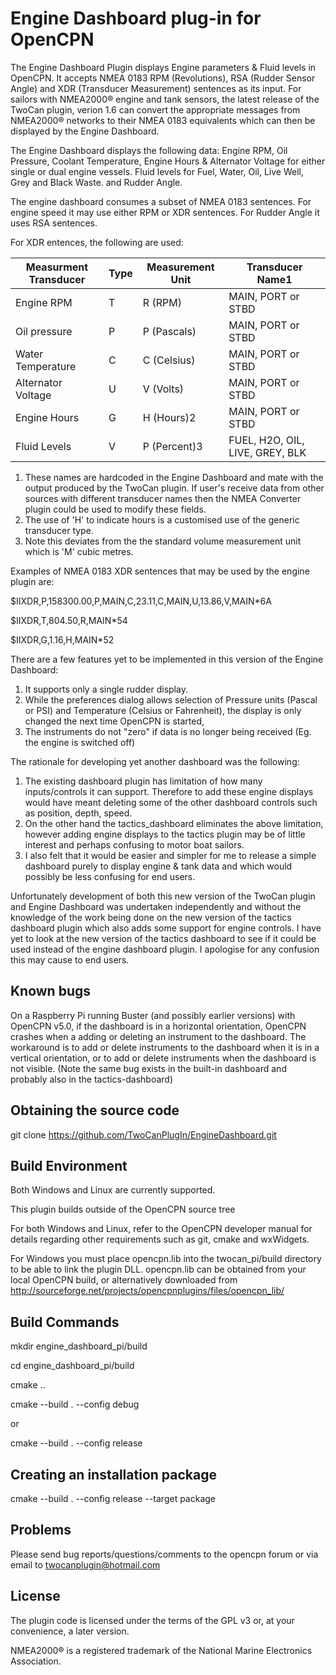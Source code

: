 Engine Dashboard plug-in for OpenCPN
====================================

The Engine Dashboard Plugin displays Engine parameters & Fluid levels in OpenCPN. It accepts NMEA 0183 RPM (Revolutions), RSA (Rudder Sensor Angle) and XDR (Transducer Measurement) sentences as its input. For sailors with NMEA2000® engine and tank sensors, the latest release of the TwoCan plugin, verion 1.6 can convert the appropriate messages from NMEA2000® networks to their NMEA 0183 equivalents which can then be displayed by the Engine Dashboard.

The Engine Dashboard displays the following data:
Engine RPM, Oil Pressure, Coolant Temperature, Engine Hours & Alternator Voltage for either single or dual engine vessels.
Fluid levels for Fuel, Water, Oil, Live Well, Grey and Black Waste.
and Rudder Angle.

The engine dashboard consumes a subset of NMEA 0183 sentences.
For engine speed it may use either RPM or XDR sentences.
For Rudder Angle it uses RSA sentences.

For XDR entences, the following are used:

| Measurment	Transducer |	Type	|	Measurement Unit |	Transducer Name1|
|-----------------------|------|------------------|-----------------|
|Engine RPM | T | R (RPM)| MAIN, PORT or STBD|
|Oil pressure	| P |	P (Pascals)	| MAIN, PORT or STBD|
|Water Temperature	| C |		C (Celsius)		| MAIN, PORT or STBD|
|Alternator Voltage |	U |	V (Volts)	| MAIN, PORT or STBD|
|Engine Hours |	G  | H (Hours)2	| MAIN, PORT or STBD|
|Fluid Levels	| V  |	P (Percent)3	 |	FUEL, H2O, OIL, LIVE, GREY, BLK|

1. These names are hardcoded in the Engine Dashboard and mate with the output produced by the TwoCan plugin. If user's receive data from other sources with different transducer names then the NMEA Converter plugin could be used to modify these fields.
2. The use of 'H' to indicate hours is a customised use of the generic transducer type.
3. Note this deviates from the the standard volume measurement unit which is 'M' cubic metres.

Examples of NMEA 0183 XDR sentences that may be used by the engine plugin are:

$IIXDR,P,158300.00,P,MAIN,C,23.11,C,MAIN,U,13.86,V,MAIN&ast;6A

$IIXDR,T,804.50,R,MAIN&ast;54

$IIXDR,G,1.16,H,MAIN&ast;52


There are a few features yet to be implemented in this version of the Engine Dashboard:
1. It supports only a single rudder display.
2. While the preferences dialog allows selection of Pressure units (Pascal or PSI) and Temperature (Celsius or Fahrenheit), the display is only changed the next time OpenCPN is started,
3. The instruments do not "zero" if data is no longer being received (Eg. the engine is switched off)

The rationale for developing yet another dashboard was the following:
1. The existing dashboard plugin has limitation of how many inputs/controls it can support. Therefore to add these engine displays would have meant deleting some of the other dashboard controls such as position, depth, speed. 
2. On the other hand the tactics_dashboard eliminates the above limitation, however adding engine displays to the tactics plugin may be of little interest and perhaps confusing to motor boat sailors. 
3. I also felt that it would be easier and simpler for me to release a simple dashboard purely to display engine & tank data and which would possibly be less confusing for end users. 

Unfortunately development of both this new version of the TwoCan plugin and Engine Dashboard was undertaken independently and without the knowledge of the work being done on the new version of the tactics dashboard plugin which also adds some support for engine controls. I have yet to look at the new version of the tactics dashboard to see if it could be used instead of the engine dashboard plugin. I apologise for any confusion this may cause to end users.

Known bugs
----------
On a Raspberry Pi running Buster (and possibly earlier versions) with OpenCPN v5.0, if the dashboard is in a horizontal orientation, OpenCPN crashes when a adding or deleting an instrument to the dashboard. The workaround is to add or delete instruments to the dashboard when it is in a vertical orientation, or to add or delete instruments when the dashboard is not visible. (Note the same bug exists in the built-in dashboard and probably also in the tactics-dashboard)

Obtaining the source code
-------------------------

git clone https://github.com/TwoCanPlugIn/EngineDashboard.git


Build Environment
-----------------

Both Windows and Linux are currently supported.

This plugin builds outside of the OpenCPN source tree

For both Windows and Linux, refer to the OpenCPN developer manual for details regarding other requirements such as git, cmake and wxWidgets.

For Windows you must place opencpn.lib into the twocan_pi/build directory to be able to link the plugin DLL. opencpn.lib can be obtained from your local OpenCPN build, or alternatively downloaded from http://sourceforge.net/projects/opencpnplugins/files/opencpn_lib/

Build Commands
--------------
 mkdir engine_dashboard_pi/build

 cd engine_dashboard_pi/build

 cmake ..

 cmake --build . --config debug

  or

 cmake --build . --config release

Creating an installation package
--------------------------------
 cmake --build . --config release --target package

Problems
--------

Please send bug reports/questions/comments to the opencpn forum or via email to twocanplugin@hotmail.com


License
-------
The plugin code is licensed under the terms of the GPL v3 or, at your convenience, a later version.

NMEA2000® is a registered trademark of the National Marine Electronics Association.
